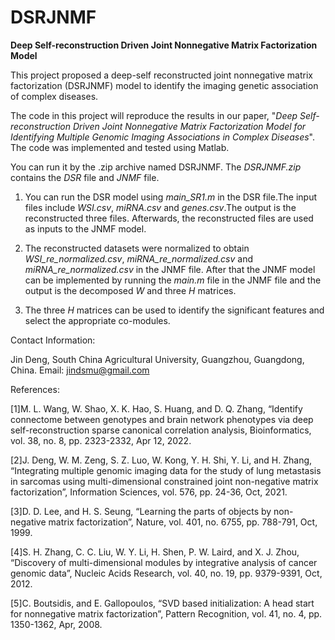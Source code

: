 # DSRJNMF
**Deep Self-reconstruction Driven Joint Nonnegative Matrix Factorization Model**

This project proposed a deep-self reconstructed joint nonnegative matrix factorization (DSRJNMF) model to identify the imaging genetic association of complex diseases. 

The code in this project will reproduce the results in our paper, "*Deep Self-reconstruction Driven Joint Nonnegative Matrix Factorization Model for Identifying Multiple Genomic Imaging Associations in Complex Diseases*". The code was implemented and tested using Matlab.

You can run it by the .zip archive named DSRJNMF. The *DSRJNMF.zip* contains the *DSR* file and *JNMF* file. 

1. You can run the DSR model using *main_SR1.m* in the DSR file.The input files include *WSI.csv*, *miRNA.csv* and *genes.csv*.The output is the reconstructed three files. Afterwards, the reconstructed files are used as inputs to the JNMF model.

2. The reconstructed datasets were normalized to obtain *WSI_re_normalized.csv*, *miRNA_re_normalized.csv* and *miRNA_re_normalized.csv* in the JNMF file. After that the JNMF model can be implemented by running the *main.m* file in the JNMF file and the output is the decomposed *W* and three *H* matrices.

3. The three *H* matrices can be used to identify the significant features and select the appropriate co-modules.

Contact Information:

Jin Deng, South China Agricultural University, Guangzhou, Guangdong, China. Email: jindsmu@gmail.com

References:

[1]M. L. Wang, W. Shao, X. K. Hao, S. Huang, and D. Q. Zhang, “Identify connectome between genotypes and brain network phenotypes via deep self-reconstruction sparse canonical correlation analysis, Bioinformatics, vol. 38, no. 8, pp. 2323-2332, Apr 12, 2022.

[2]J. Deng, W. M. Zeng, S. Z. Luo, W. Kong, Y. H. Shi, Y. Li, and H. Zhang, “Integrating multiple genomic imaging data for the study of lung metastasis in sarcomas using multi-dimensional constrained joint non-negative matrix factorization”, Information Sciences, vol. 576, pp. 24-36, Oct, 2021.

[3]D. D. Lee, and H. S. Seung, “Learning the parts of objects by non-negative matrix factorization”, Nature, vol. 401, no. 6755, pp. 788-791, Oct, 1999.

[4]S. H. Zhang, C. C. Liu, W. Y. Li, H. Shen, P. W. Laird, and X. J. Zhou, “Discovery of multi-dimensional modules by integrative analysis of cancer genomic data”, Nucleic Acids Research, vol. 40, no. 19, pp. 9379-9391, Oct, 2012.

[5]C. Boutsidis, and E. Gallopoulos, “SVD based initialization: A head start for nonnegative matrix factorization”, Pattern Recognition, vol. 41, no. 4, pp. 1350-1362, Apr, 2008.
